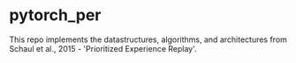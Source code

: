 # pytorch_per
This repo implements the datastructures, algorithms, and architectures from Schaul et al., 2015 - 'Prioritized Experience Replay'.
